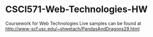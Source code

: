 CSCI571-Web-Technologies-HW
===========================

Coursework for Web Technologies
Live samples can be found at http://www-scf.usc.edu/~shwetach/PandasAndDragons29.html
